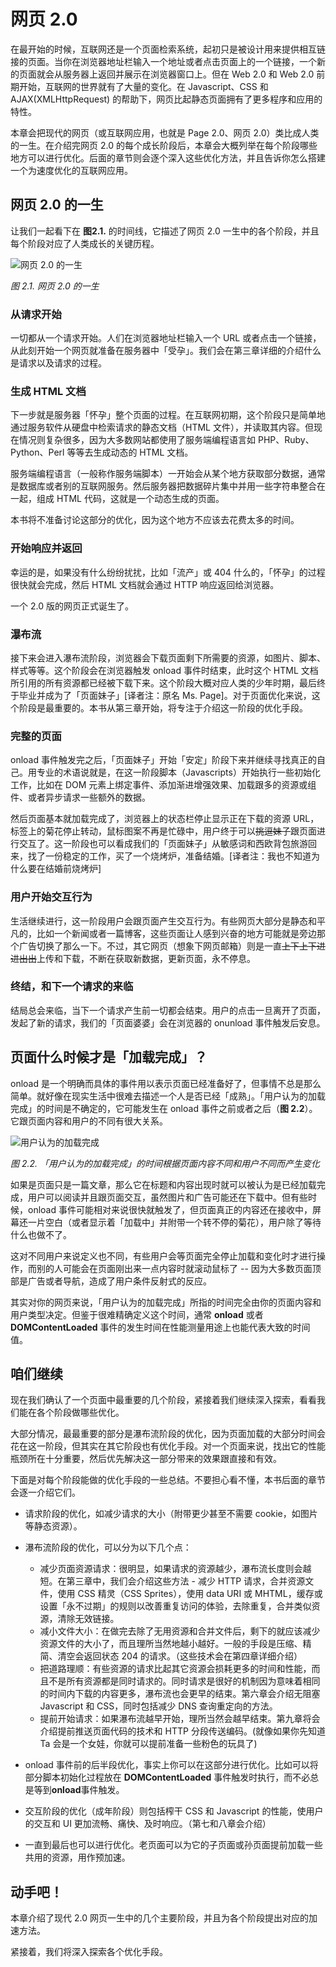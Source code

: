 # 网页 2.0 

在最开始的时候，互联网还是一个页面检索系统，起初只是被设计用来提供相互链接的页面。当你在浏览器地址栏输入一个地址或者点击页面上的一个链接，一个新的页面就会从服务器上返回并展示在浏览器窗口上。但在 Web 2.0 和 Web 2.0 前期开始，互联网的世界就有了大量的变化。在 Javascript、CSS 和 AJAX(XMLHttpRequest) 的帮助下，网页比起静态页面拥有了更多程序和应用的特性。

本章会把现代的网页（或互联网应用，也就是 Page 2.0、网页 2.0）类比成人类的一生。在介绍完网页 2.0 的每个成长阶段后，本章会大概列举在每个阶段哪些地方可以进行优化。后面的章节则会逐个深入这些优化方法，并且告诉你怎么搭建一个为速度优化的互联网应用。


## 网页 2.0 的一生

让我们一起看下在 **图2.1.** 的时间线，它描述了网页 2.0 一生中的各个阶段，并且每个阶段对应了人类成长的关键历程。

![网页 2.0 的一生](http://img03.taobaocdn.com/tps/i3/T1hhFnXCxgXXX5Ovs7-800-600.png "网页 2.0 的一生")

*图 2.1. 网页 2.0 的一生*

### 从请求开始

一切都从一个请求开始。人们在浏览器地址栏输入一个 URL 或者点击一个链接，从此刻开始一个网页就准备在服务器中「受孕」。我们会在第三章详细的介绍什么是请求以及请求的过程。

### 生成 HTML 文档

下一步就是服务器「怀孕」整个页面的过程。在互联网初期，这个阶段只是简单地通过服务软件从硬盘中检索请求的静态文档（HTML 文件），并读取其内容。但现在情况则复杂很多，因为大多数网站都使用了服务端编程语言如 PHP、Ruby、Python、Perl 等等去生成动态的 HTML 文档。

服务端编程语言（一般称作服务端脚本）一开始会从某个地方获取部分数据，通常是数据库或者别的互联网服务。然后服务器把数据碎片集中并用一些字符串整合在一起，组成 HTML 代码，这就是一个动态生成的页面。

本书将不准备讨论这部分的优化，因为这个地方不应该去花费太多的时间。

### 开始响应并返回

幸运的是，如果没有什么纷纷扰扰，比如「流产」或 404 什么的，「怀孕」的过程很快就会完成，然后 HTML 文档就会通过 HTTP 响应返回给浏览器。

一个 2.0 版的网页正式诞生了。

### 瀑布流

接下来会进入瀑布流阶段，浏览器会下载页面剩下所需要的资源，如图片、脚本、样式等等。这个阶段会在浏览器触发 onload 事件时结束，此时这个 HTML 文档所引用的所有资源都已经被下载下来。这个阶段大概对应人类的少年时期，最后终于毕业并成为了「页面妹子」[译者注：原名 Ms. Page]。对于页面优化来说，这个阶段是最重要的。本书从第三章开始，将专注于介绍这一阶段的优化手段。

### 完整的页面

onload 事件触发完之后，「页面妹子」开始「安定」阶段下来并继续寻找真正的自己。用专业的术语说就是，在这一阶段脚本（Javascripts）开始执行一些初始化工作，比如在 DOM 元素上绑定事件、添加渐进增强效果、加载跟多的资源或组件、或者异步请求一些额外的数据。

然后页面基本就加载完成了，浏览器上的状态栏停止显示正在下载的资源 URL，标签上的菊花停止转动，鼠标图案不再是忙碌中，用户终于可以<s>挑逗妹子</s>跟页面进行交互了。这一阶段也可以看成我们的「页面妹子」从敏感词和西欧背包旅游回来，找了一份稳定的工作，买了一个烧烤炉，准备结婚。[译者注：我也不知道为什么要在结婚前烧烤炉]

### 用户开始交互行为

生活继续进行，这一阶段用户会跟页面产生交互行为。有些网页大部分是静态和平凡的，比如一个新闻或者一篇博客，这些页面让人感到兴奋的地方可能就是旁边那个广告切换了那么一下。不过，其它网页（想象下网页邮箱）则是一直<s>上下上下进进出出</s>上传和下载，不断在获取新数据，更新页面，永不停息。

### 终结，和下一个请求的来临

结局总会来临，当下一个请求产生前一切都会结束。用户的点击一旦离开了页面，发起了新的请求，我们的「页面婆婆」会在浏览器的 onunload 事件触发后安息。


## 页面什么时候才是「加载完成」？

onload 是一个明确而具体的事件用以表示页面已经准备好了，但事情不总是那么简单。就好像在现实生活中很难去描述一个人是否已经「成熟」。「用户认为的加载完成」的时间是不确定的，它可能发生在 onload 事件之前或者之后（**图 2.2**）。它跟页面内容和用户的不同有很大关系。

![用户认为的加载完成](http://img01.taobaocdn.com/tps/i1/T16I8nXsdgXXXo3mrI-400-293.png "用户认为的加载完成")

*图 2.2. 「用户认为的加载完成」的时间根据页面内容不同和用户不同而产生变化*

如果是页面只是一篇文章，那么它在标题和内容出现时就可以被认为是已经加载完成，用户可以阅读并且跟页面交互，虽然图片和广告可能还在下载中。但有些时候，onload 事件可能相对来说很快就触发了，但页面真正的内容还在接收中，屏幕还一片空白（或者显示着「加载中」并附带一个转不停的菊花），用户除了等待什么也做不了。

这对不同用户来说定义也不同，有些用户会等页面完全停止加载和变化时才进行操作，而别的人可能会在页面刚出来一点内容时就滚动鼠标了 -- 因为大多数页面顶部是广告或者导航，造成了用户条件反射式的反应。

其实对你的网页来说，「用户认为的加载完成」所指的时间完全由你的页面内容和用户类型决定。但鉴于很难精确定义这个时间，通常 **onload** 或者 **DOMContentLoaded** 事件的发生时间在性能测量用途上也能代表大致的时间值。


## 咱们继续

现在我们确认了一个页面中最重要的几个阶段，紧接着我们继续深入探索，看看我们能在各个阶段做哪些优化。

大部分情况，最最重要的部分是瀑布流阶段的优化，因为页面加载的大部分时间会花在这一阶段，但其实在其它阶段也有优化手段。对一个页面来说，找出它的性能瓶颈所在十分重要，然后优先解决这一部分带来的效果跟直接和有效。

下面是对每个阶段能做的优化手段的一些总结。不要担心看不懂，本书后面的章节会逐一介绍它们。

* 请求阶段的优化，如减少请求的大小（附带更少甚至不需要 cookie，如图片等静态资源）。
* 瀑布流阶段的优化，可以分为以下几个点：
  * 减少页面资源请求：很明显，如果请求的资源越少，瀑布流长度则会越短。在第三章中，我们会介绍这些方法 - 减少 HTTP 请求，合并资源文件，使用 CSS 精灵（CSS Sprites），使用 data URI 或 MHTML，缓存或设置「永不过期」的规则以改善重复访问的体验，去除重复，合并类似资源，清除无效链接。
  * 减小文件大小：在做完去除了无用资源和合并文件后，剩下的就应该减少资源文件的大小了，而且理所当然地越小越好。一般的手段是压缩、精简、清空会返回状态 204 的请求。（这些技术会在第四章详细介绍）
  * 把道路理顺：有些资源的请求比起其它资源会损耗更多的时间和性能，而且不是所有资源都是同时请求的。同时请求是很好的机制因为意味着相同的时间内下载的内容更多，瀑布流也会更早的结束。第六章会介绍无阻塞 Javascript 和 CSS，同时包括减少 DNS 查询重定向的方法。
  * 提前开始请求：如果瀑布流越早开始，理所当然会越早结束。第九章将会介绍提前推送页面代码的技术和 HTTP 分段传送编码。(就像如果你先知道 Ta 会是一个女娃，你就可以提前准备一些粉色的玩具了)
  
* onload 事件前的后半段优化，事实上你可以在这部分进行优化。比如可以将部分脚本初始化过程放在 **DOMContentLoaded** 事件触发时执行，而不必总是等到**onload**事件触发。
* 交互阶段的优化（成年阶段）则包括榨干 CSS 和 Javascript 的性能，使用户的交互和 UI 更加流畅、痛快、及时响应。（第七和八章会介绍）
* 一直到最后也可以进行优化。老页面可以为它的子页面或孙页面提前加载一些共用的资源，用作预加速。


## 动手吧！
本章介绍了现代 2.0 网页一生中的几个主要阶段，并且为各个阶段提出对应的加速方法。

紧接着，我们将深入探索各个优化手段。
































